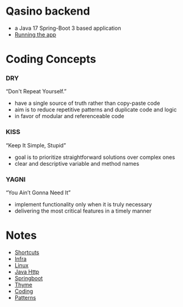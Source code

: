 # Qasino backend
- a Java 17 Spring-Boot 3 based application
- [Running the app](./Running-the-app.md)

# Coding Concepts
### DRY 
“Don't Repeat Yourself.” 
- have a single source of truth rather than copy-paste code
- aim is to reduce repetitive patterns and duplicate code and logic 
- in favor of modular and referenceable code

### KISS
“Keep It Simple, Stupid”
- goal is to prioritize straightforward solutions over complex ones
- clear and descriptive variable and method names

### YAGNI
“You Ain’t Gonna Need It”
- implement functionality only when it is truly necessary
- delivering the most critical features in a timely manner


# Notes
- [Shortcuts](./webapp/docs/notes/1-Shortcuts/0-index.md)
- [Infra](./webapp/docs/notes/2-Infra/0-index.md)
- [Linux](./webapp/docs/notes/3-Linux/0-index.md)
- [Java Http](./webapp/docs/notes/4-Java-http/0-index.md)
- [Springboot](./webapp/docs/notes/5-Springboot/0-index.md)
- [Thyme](./webapp/docs/notes/6-Java-Thymeleaf/0-index.md)
- [Coding](./webapp/docs/notes/7-Java8-Coding-examples/0-index.md)
- [Patterns](./webapp/docs/notes/8-Java-Patterns/0-index.md)